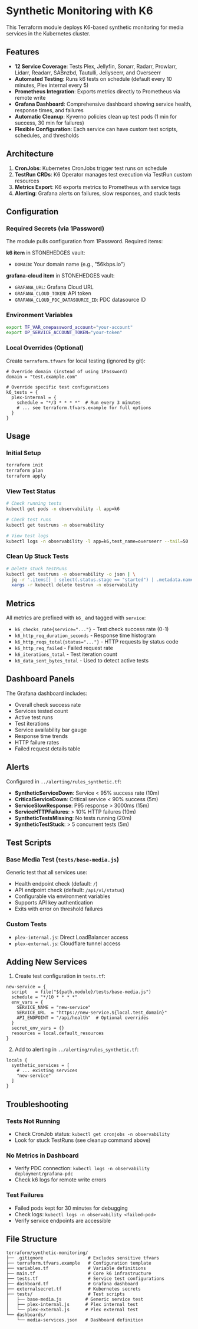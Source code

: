 # Synthetic Monitoring with K6

This Terraform module deploys K6-based synthetic monitoring for media services in the Kubernetes cluster.

## Features

- **12 Service Coverage**: Tests Plex, Jellyfin, Sonarr, Radarr, Prowlarr, Lidarr, Readarr, SABnzbd, Tautulli, Jellyseerr, and Overseerr
- **Automated Testing**: Runs k6 tests on schedule (default every 10 minutes, Plex internal every 5)
- **Prometheus Integration**: Exports metrics directly to Prometheus via remote write
- **Grafana Dashboard**: Comprehensive dashboard showing service health, response times, and failures
- **Automatic Cleanup**: Kyverno policies clean up test pods (1 min for success, 30 min for failures)
- **Flexible Configuration**: Each service can have custom test scripts, schedules, and thresholds

## Architecture

1. **CronJobs**: Kubernetes CronJobs trigger test runs on schedule
2. **TestRun CRDs**: K6 Operator manages test execution via TestRun custom resources
3. **Metrics Export**: K6 exports metrics to Prometheus with service tags
4. **Alerting**: Grafana alerts on failures, slow responses, and stuck tests

## Configuration

### Required Secrets (via 1Password)

The module pulls configuration from 1Password. Required items:

**k6 item** in STONEHEDGES vault:
- `DOMAIN`: Your domain name (e.g., "56kbps.io")

**grafana-cloud item** in STONEHEDGES vault:
- `GRAFANA_URL`: Grafana Cloud URL
- `GRAFANA_CLOUD_TOKEN`: API token
- `GRAFANA_CLOUD_PDC_DATASOURCE_ID`: PDC datasource ID

### Environment Variables

```bash
export TF_VAR_onepassword_account="your-account"
export OP_SERVICE_ACCOUNT_TOKEN="your-token"
```

### Local Overrides (Optional)

Create `terraform.tfvars` for local testing (ignored by git):

```hcl
# Override domain (instead of using 1Password)
domain = "test.example.com"

# Override specific test configurations
k6_tests = {
  plex-internal = {
    schedule = "*/3 * * * *"  # Run every 3 minutes
    # ... see terraform.tfvars.example for full options
  }
}
```

## Usage

### Initial Setup

```bash
terraform init
terraform plan
terraform apply
```

### View Test Status

```bash
# Check running tests
kubectl get pods -n observability -l app=k6

# Check test runs
kubectl get testruns -n observability

# View test logs
kubectl logs -n observability -l app=k6,test_name=overseerr --tail=50
```

### Clean Up Stuck Tests

```bash
# Delete stuck TestRuns
kubectl get testruns -n observability -o json | \
  jq -r '.items[] | select(.status.stage == "started") | .metadata.name' | \
  xargs -r kubectl delete testrun -n observability
```

## Metrics

All metrics are prefixed with `k6_` and tagged with `service`:

- `k6_checks_rate{service="..."}` - Test check success rate (0-1)
- `k6_http_req_duration_seconds` - Response time histogram
- `k6_http_reqs_total{status="..."}` - HTTP requests by status code
- `k6_http_req_failed` - Failed request rate
- `k6_iterations_total` - Test iteration count
- `k6_data_sent_bytes_total` - Used to detect active tests

## Dashboard Panels

The Grafana dashboard includes:
- Overall check success rate
- Services tested count
- Active test runs
- Test iterations
- Service availability bar gauge
- Response time trends
- HTTP failure rates
- Failed request details table

## Alerts

Configured in `../alerting/rules_synthetic.tf`:

- **SyntheticServiceDown**: Service < 95% success rate (10m)
- **CriticalServiceDown**: Critical service < 90% success (5m)
- **ServiceSlowResponse**: P95 response > 3000ms (15m)
- **ServiceHTTPFailures**: > 10% HTTP failures (10m)
- **SyntheticTestsMissing**: No tests running (20m)
- **SyntheticTestStuck**: > 5 concurrent tests (5m)

## Test Scripts

### Base Media Test (`tests/base-media.js`)
Generic test that all services use:
- Health endpoint check (default: `/`)
- API endpoint check (default: `/api/v1/status`)
- Configurable via environment variables
- Supports API key authentication
- Exits with error on threshold failures

### Custom Tests
- `plex-internal.js`: Direct LoadBalancer access
- `plex-external.js`: Cloudflare tunnel access

## Adding New Services

1. Create test configuration in `tests.tf`:

```hcl
new-service = {
  script   = file("${path.module}/tests/base-media.js")
  schedule = "*/10 * * * *"
  env_vars = {
    SERVICE_NAME = "new-service"
    SERVICE_URL  = "https://new-service.${local.test_domain}"
    API_ENDPOINT = "/api/health"  # Optional overrides
  }
  secret_env_vars = {}
  resources = local.default_resources
}
```

2. Add to alerting in `../alerting/rules_synthetic.tf`:

```hcl
locals {
  synthetic_services = [
    # ... existing services
    "new-service"
  ]
}
```

## Troubleshooting

### Tests Not Running
- Check CronJob status: `kubectl get cronjobs -n observability`
- Look for stuck TestRuns (see cleanup command above)

### No Metrics in Dashboard
- Verify PDC connection: `kubectl logs -n observability deployment/grafana-pdc`
- Check k6 logs for remote write errors

### Test Failures
- Failed pods kept for 30 minutes for debugging
- Check logs: `kubectl logs -n observability <failed-pod>`
- Verify service endpoints are accessible

## File Structure

```
terraform/synthetic-monitoring/
├── .gitignore                 # Excludes sensitive tfvars
├── terraform.tfvars.example   # Configuration template
├── variables.tf               # Variable definitions
├── main.tf                    # Core k6 infrastructure
├── tests.tf                   # Service test configurations
├── dashboard.tf               # Grafana dashboard
├── externalsecret.tf          # Kubernetes secrets
├── tests/                     # Test scripts
│   ├── base-media.js         # Generic service test
│   ├── plex-internal.js      # Plex internal test
│   └── plex-external.js      # Plex external test
└── dashboards/
    └── media-services.json   # Dashboard definition
```